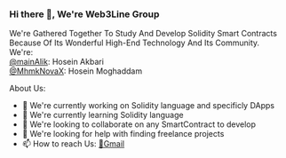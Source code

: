### Hi there 👋, We're Web3Line Group<br>

We're Gathered Together To Study And Develop Solidity Smart Contracts Because Of Its Wonderful High-End Technology And Its Community. <br>
We're:<br>
<a href="https://github.com/mainAlik">@mainAlik</a>: Hosein Akbari<br>
<a href="https://github.com/MhmkNovaX">@MhmkNovaX</a>: Hosein Moghaddam

About Us:

- 🔭 We're currently working on Solidity language and specificly DApps
- 🌱 We're currently learning Solidity language
- 👯 We're looking to collaborate on any SmartContract to develop
- 🤔 We're looking for help with finding freelance projects
- 📫 How to reach Us: <a href="mailto:web3line@gmail.com">📧Gmail</a>
